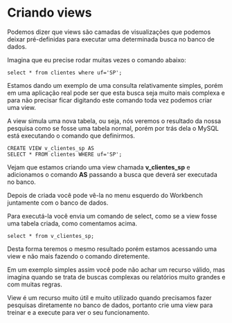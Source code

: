 # Criando views

Podemos dizer que views são camadas de visualizações que podemos deixar pré-definidas para executar uma determinada busca no banco de dados.

Imagina que eu precise rodar muitas vezes o comando abaixo:

```
select * from clientes where uf='SP';
```

Estamos dando um exemplo de uma consulta relativamente simples, porém em uma aplicação real pode ser que esta busca seja muito mais complexa e para não precisar ficar digitando este comando toda vez podemos criar uma view.

A view simula uma nova tabela, ou seja, nós veremos o resultado da nossa pesquisa como se fosse uma tabela normal, porém por trás dela o MySQL está executando o comando que definirmos.

```
CREATE VIEW v_clientes_sp AS 
SELECT * FROM clientes WHERE uf='SP';
```

Vejam que estamos criando uma view chamada **v_clientes_sp** e adicionamos o comando **AS** passando a busca que deverá ser executada no banco.

Depois de criada você pode vê-la no menu esquerdo do Workbench juntamente com o banco de dados.

Para executá-la você envia um comando de select, como se a view fosse uma tabela criada, como comentamos acima.

```
select * from v_clientes_sp;
```

Desta forma teremos o mesmo resultado porém estamos acessando uma view e não mais fazendo o comando diretemente.

Em um exemplo simples assim você pode não achar um recurso válido, mas imagina quando se trata de buscas complexas ou relatórios muito grandes e com muitas regras.

View é um recurso muito útil e muito utilizado quando precisamos fazer pesquisas diretamente no banco de dados, portanto crie uma view para treinar e a execute para ver o seu funcionamento.